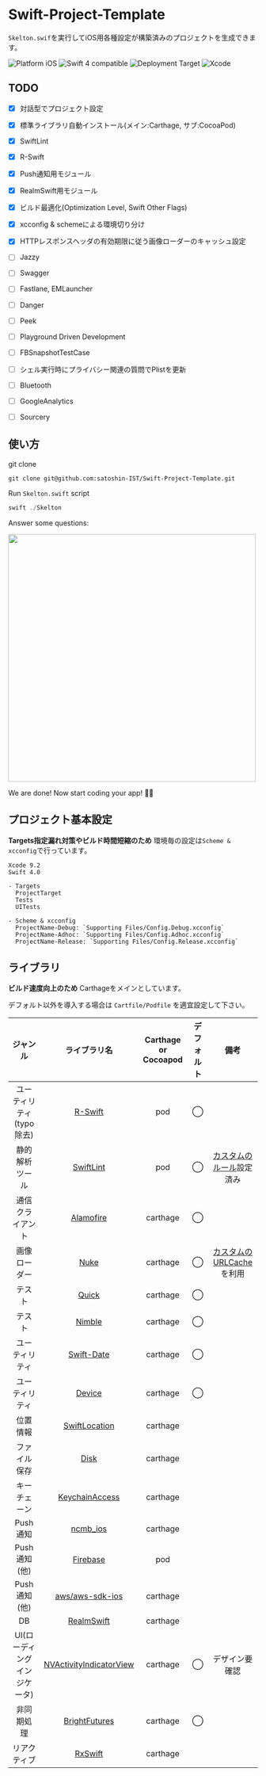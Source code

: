 # Swift-Project-Template

`Skelton.swif`を実行してiOS用各種設定が構築済みのプロジェクトを生成できます。

<p align="left">
<img src="https://img.shields.io/badge/platform-iOS-blue.svg?style=flat" alt="Platform iOS" />
<img src="https://img.shields.io/badge/Swift%204.0-compatible-brightgreen.svg?style=flat" alt="Swift 4 compatible" />
<img src="https://img.shields.io/badge/Deployment%20Target-10.0%E3%80%9C-orange.svg?style=flat" alt="Deployment Target" />
<img src="https://img.shields.io/badge/Xcode-9.2-blue.svg?style=flat" alt="Xcode" />
</p>

## TODO

- [x] 対話型でプロジェクト設定
- [x] 標準ライブラリ自動インストール(メイン:Carthage, サブ:CocoaPod)
- [x] SwiftLint
- [x] R-Swift
- [x] Push通知用モジュール
- [x] RealmSwift用モジュール
- [x] ビルド最適化(Optimization Level, Swift Other Flags)
- [x] xcconfig & schemeによる環境切り分け
- [x] HTTPレスポンスヘッダの有効期限に従う画像ローダーのキャッシュ設定
- [ ] Jazzy
- [ ] Swagger
- [ ] Fastlane, EMLauncher
- [ ] Danger
- [ ] Peek
- [ ] Playground Driven Development
- [ ] FBSnapshotTestCase
- [ ] シェル実行時にプライバシー関連の質問でPlistを更新
- [ ] Bluetooth
- [ ] GoogleAnalytics
- [ ] Sourcery


## 使い方

git clone

```shell
git clone git@github.com:satoshin-IST/Swift-Project-Template.git
```

Run `Skelton.swift` script

```swift
swift ./Skelton
```

Answer some questions:

<img src="readme-image.png" width="500"/>

We are done! Now start coding your app! 🍻🍻

## プロジェクト基本設定

**Targets指定漏れ対策やビルド時間短縮のため** 環境毎の設定は`Scheme & xcconfig`で行っています。

```
Xcode 9.2
Swift 4.0

- Targets
  ProjectTarget
  Tests
  UITests
  
- Scheme & xcconfig
  ProjectName-Debug: `Supporting Files/Config.Debug.xcconfig`
  ProjectName-Adhoc: `Supporting Files/Config.Adhoc.xcconfig`
  ProjectName-Release: `Supporting Files/Config.Release.xcconfig`
```

## ライブラリ

**ビルド速度向上のため** Carthageをメインとしています。

デフォルト以外を導入する場合は `Cartfile/Podfile` を適宜設定して下さい。

| ジャンル | ライブラリ名 | Carthage or Cocoapod | デフォルト | 備考 | 
| :-: | :-: | :-: | :-: | :-: | 
| ユーティリティ (typo除去) | [R-Swift](https://github.com/mac-cain13/R.swift) | pod | ◯ | | 
| 静的解析ツール | [SwiftLint](https://github.com/realm/SwiftLint) | pod | ◯ | [カスタムのルール](https://github.com/satoshin-IST/Swift-Project-Template/blob/develop/Project-iOS/XLProjectName/.swiftlint.yml)設定済み | 
| 通信クライアント | [Alamofire](https://github.com/Alamofire/Alamofire) | carthage | ◯ | | 
| 画像ローダー | [Nuke](https://github.com/kean/Nuke) | carthage | ◯ | [カスタムのURLCache](https://github.com/satoshin-IST/Swift-Project-Template/blob/develop/Project-iOS/XLProjectName/XLProjectName/Helpers/ImageLoader/Cache/MoreCache.swift)を利用 | 
| テスト | [Quick](https://github.com/Quick/Quick) | carthage | ◯ | | 
| テスト | [Nimble](https://github.com/Quick/Nimble) | carthage | ◯ | | 
| ユーティリティ | [Swift-Date](https://github.com/malcommac/SwiftDate) | carthage  | ◯ | | 
| ユーティリティ | [Device](https://github.com/Ekhoo/Device) | carthage  | ◯ | | 
| 位置情報 | [SwiftLocation](https://github.com/malcommac/SwiftLocation) | carthage  | | | 
| ファイル保存 | [Disk](https://github.com/saoudrizwan/Disk) | carthage  | | | 
| キーチェーン | [KeychainAccess](https://github.com/kishikawakatsumi/KeychainAccess) | carthage  | | | 
| Push通知 | [ncmb_ios](https://github.com/NIFCloud-mbaas/ncmb_ios) | carthage  | | | 
| Push通知(他) | [Firebase](https://github.com/firebase/firebase-ios-sdk) | pod  | | | 
| Push通知(他) | [aws/aws-sdk-ios](https://github.com/aws/aws-sdk-ios) | carthage  | | | 
| DB | [RealmSwift](https://realm.io/docs/swift/latest) | carthage  | | | 
| UI(ローディングインジケータ) | [NVActivityIndicatorView](https://github.com/ninjaprox/NVActivityIndicatorView) | carthage  | ◯ | デザイン要確認 | 
| 非同期処理 | [BrightFutures](https://github.com/Thomvis/BrightFutures) | carthage  | ◯ |  | 
| リアクティブ | [RxSwift](https://github.com/ReactiveX/RxSwift) | carthage  | |  | 
